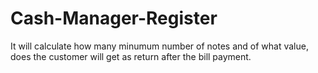# Cash-Manager-Register
It will calculate how many minumum number of notes and of what value, does the customer will get as return after the bill payment.
